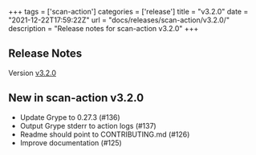 +++
tags = ['scan-action']
categories = ['release']
title = "v3.2.0"
date = "2021-12-22T17:59:22Z"
url = "docs/releases/scan-action/v3.2.0/"
description = "Release notes for scan-action v3.2.0"
+++

## Release Notes

Version [v3.2.0](https://github.com/anchore/scan-action/releases/tag/v3.2.0)

## New in scan-action v3.2.0

- Update Grype to 0.27.3 (#136)
- Output Grype stderr to action logs (#137)
- Readme should point to CONTRIBUTING.md (#126)
- Improve documentation (#125)
